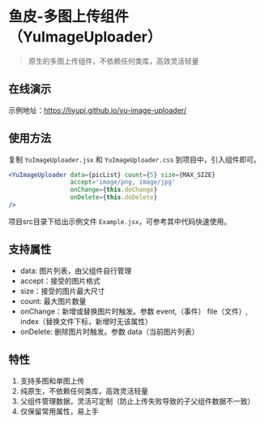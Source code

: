 # 鱼皮-多图上传组件（YuImageUploader）
> 原生的多图上传组件，不依赖任何类库，高效灵活轻量

## 在线演示
示例地址：https://liyupi.github.io/yu-image-uploader/

## 使用方法 
复制 `YuImageUploader.jsx` 和 `YuImageUploader.css` 到项目中，引入组件即可。
```jsx harmony
<YuImageUploader data={picList} count={5} size={MAX_SIZE} 
                 accept='image/png, image/jpg'
                 onChange={this.doChange} 
                 onDelete={this.doDelete}
/>
```

项目src目录下给出示例文件 `Example.jsx`，可参考其中代码快速使用。


## 支持属性
- data: 图片列表，由父组件自行管理
- accept：接受的图片格式
- size：接受的图片最大尺寸
- count: 最大图片数量
- onChange：新增或替换图片时触发。参数 event,（事件） file（文件）, index（替换文件下标，新增时无该属性）
- onDelete: 删除图片时触发。参数 data（当前图片列表）

## 特性
1. 支持多图和单图上传
1. 纯原生，不依赖任何类库，高效灵活轻量
1. 父组件管理数据，灵活可定制（防止上传失败导致的子父组件数据不一致）
1. 仅保留常用属性，易上手
